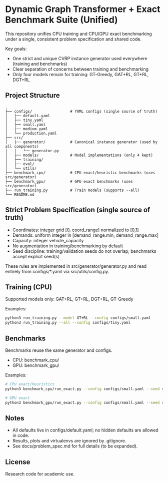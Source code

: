 # Dynamic Graph Transformer + Exact Benchmark Suite (Unified)

This repository unifies CPU training and CPU/GPU exact benchmarking under a single, consistent problem specification and shared code.

Key goals:
- One strict and unique CVRP instance generator used everywhere (training and benchmarks)
- Clear separation of concerns between training and benchmarking
- Only four models remain for training: GT-Greedy, GAT+RL, GT+RL, DGT+RL

## Project Structure

```
.
├── configs/                 # YAML configs (single source of truth)
│   ├── default.yaml
│   ├── tiny.yaml
│   ├── small.yaml
│   ├── medium.yaml
│   └── production.yaml
├── src/
│   ├── generator/           # Canonical instance generator (used by all components)
│   │   └── generator.py
│   ├── models/              # Model implementations (only 4 kept)
│   ├── training/
│   ├── eval/
│   └── utils/
├── benchmark_cpu/           # CPU exact/heuristic benchmarks (uses src/generator)
├── benchmark_gpu/           # GPU exact benchmarks (uses src/generator)
├── run_training.py          # Train models (supports --all)
└── README.md
```

## Strict Problem Specification (single source of truth)
- Coordinates: integer grid [0, coord_range] normalized to [0,1]
- Demands: uniform integer in [demand_range.min, demand_range.max]
- Capacity: integer vehicle_capacity
- No augmentation in training/benchmarking by default
- Seed discipline: training/validation seeds do not overlap; benchmarks accept explicit seed(s)

These rules are implemented in src/generator/generator.py and read entirely from configs/*.yaml via src/utils/config.py.

## Training (CPU)
Supported models only: GAT+RL, GT+RL, DGT+RL, GT-Greedy

Examples:
```bash
python3 run_training.py --model GT+RL --config configs/small.yaml
python3 run_training.py --all --config configs/tiny.yaml
```

## Benchmarks
Benchmarks reuse the same generator and configs.

- CPU: benchmark_cpu/
- GPU: benchmark_gpu/

Examples:
```bash
# CPU exact/heuristics
python3 benchmark_cpu/run_exact.py --config configs/small.yaml --seed 42

# GPU exact
python3 benchmark_gpu/run_exact.py --config configs/small.yaml --seed 42
```

## Notes
- All defaults live in configs/default.yaml; no hidden defaults are allowed in code.
- Results, plots and virtualenvs are ignored by .gitignore.
- See docs/problem_spec.md for full details (to be expanded).

## License
Research code for academic use.
